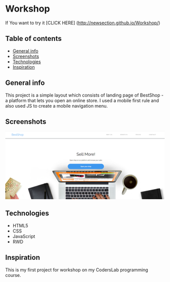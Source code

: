 # Workshop
If You want to try it [CLICK HERE] (http://newsection.github.io/Workshop/)


## Table of contents
* [General info](#general-info)
* [Screenshots](#screenshots)
* [Technologies](#technologies)
* [Inspiration](#inspiration)

## General info
This project is a simple layout which consists of landing page of BestShop - a platform that lets you open an online store. I used a mobile first rule and also used JS to create a mobile navigation menu.
## Screenshots
![Example screenshot](./screenshot.png)

## Technologies
* HTML5
* CSS
* JavaScript
* RWD

## Inspiration
This is my first project for workshop on my CodersLab programming course. 
